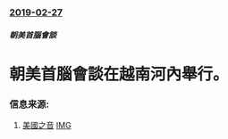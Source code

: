 ### [2019-02-27](/news/2019/02/27/index.md)

##### 朝美首腦會談
# 朝美首腦會談在越南河內舉行。 




### 信息来源:

1. [美國之音](https://www.voachinese.com/a/congress-cautiously-optimistic-trump-kim-summit-20190226/4805536.html) [IMG](https://gdb.voanews.com/461C9415-04AA-4528-9B39-1D5DD63EBBAA_w1200_r1_s.jpg)

